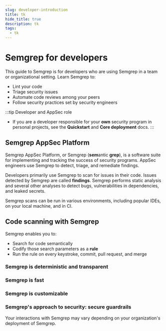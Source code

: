 ```yaml
---
slug: developer-introduction
title: tk
hide_title: true
description: tk
tags:
  - tk
---
```


# Semgrep for developers

This guide to Semgrep is for developers who are using Semgrep in a team or organizational setting. Learn Semgrep to:

- Lint your code
- Triage security issues
- Automate code reviews among your peers
- Follow security practices set by security engineers

:::tip Developer and AppSec role
- If you are a developer responsible for your **own** security program in personal projects, see the **Quickstart** and **Core deployment** docs.
:::

## Semgrep AppSec Platform

Semgrep AppSec Platform, or Semgrep (**sem**antic **grep**), is a software suite for implementing and tracking the success of security programs. AppSec engineers use Semgrep to detect, triage, and remediate findings.

Developers primarily use Semgrep to scan for issues in their code. Issues detected by Semgrep are called **findings**. Semgrep performs static analysis and several other analyses to detect bugs, vulnerabilities in dependencies, and leaked secrets.

Semgrep scans can be run in various environments, including popular IDEs, on your local machine, and in CI.

## Code scanning with Semgrep

Semgrep enables you to:

- Search for code semantically
- Codify those search parameters as a **rule**
- Run the rule on every keystroke, commit, pull request, and merge

### 
### Semgrep is deterministic and transparent


### Semgrep is fast

### Semgrep is customizable

### Semgrep's approach to security: secure guardrails

Your interactions with Semgrep may vary depending on your organization's deployment of Semgrep.
